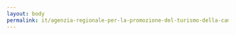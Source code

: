 ```yaml
---
layout: body
permalink: it/agenzia-regionale-per-la-promozione-del-turismo-della-campania/
---
```


